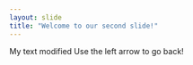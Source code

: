 ```yaml
---
layout: slide
title: "Welcome to our second slide!"
---
```

My text modified
Use the left arrow to go back!
